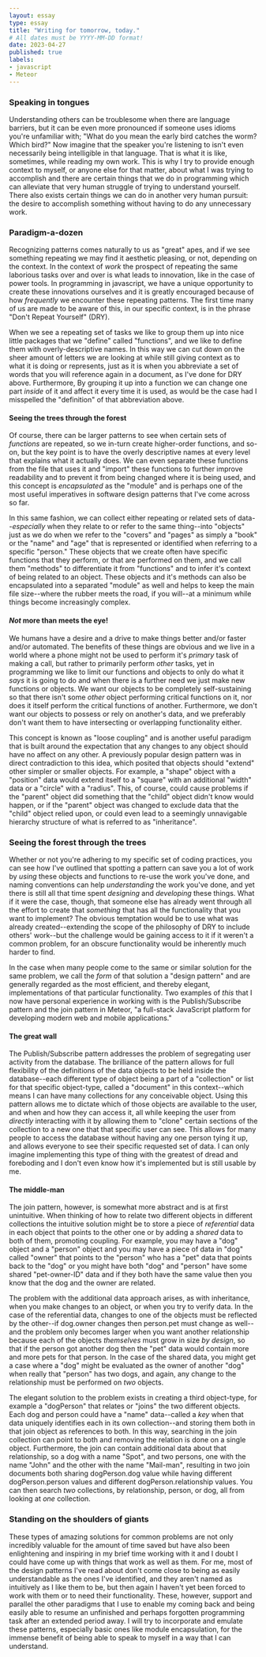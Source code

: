 ```yaml
---
layout: essay
type: essay
title: "Writing for tomorrow, today."
# All dates must be YYYY-MM-DD format!
date: 2023-04-27
published: true
labels:
- javascript
- Meteor
---
```

### Speaking in tongues

Understanding others can be troublesome when there are language barriers, but it can be even more pronounced if someone uses idioms you're unfamiliar with; "What do you mean the early bird catches the worm?  Which bird?"  Now imagine that the speaker you're listening to isn't even necessarily being intelligible in that language.  That is what it is like, sometimes, while reading my own work.  This is why I try to provide enough context to myself, or anyone else for that matter, about what I was trying to accomplish and there are certain things that we do in programming which can alleviate that very human struggle of trying to understand yourself.  There also exists certain things we can do in another very human pursuit: the desire to accomplish something without having to do any unnecessary work.

### Paradigm-a-dozen

Recognizing patterns comes naturally to us as "great" apes, and if we see something repeating we may find it aesthetic pleasing, or not, depending on the context.  In the context of _work_ the prospect of repeating the same laborious tasks over and over is what leads to innovation, like in the case of power tools.  In programming in javascript, we have a unique opportunity to create these innovations ourselves and it is greatly encouraged because of how _frequently_ we encounter these repeating patterns.  The first time many of us are made to be aware of this, in our specific context, is in the phrase "Don't Repeat Yourself" (DRY).

When we see a repeating set of tasks we like to group them up into nice little packages that we "define" called "functions", and we like to define them with overly-descriptive names.  In this way we can cut down on the sheer amount of letters we are looking at while still giving context as to what it is doing or represents, just as it is when you abbreviate a set of words that you will reference again in a document, as I've done for DRY above.  Furthermore, By grouping it up into a function we can change one part _inside_ of it and affect it every time it is used, as would be the case had I misspelled the "definition" of that abbreviation above.

#### Seeing the trees through the forest

Of course, there can be larger patterns to see when certain sets of _functions_ are repeated, so we in-turn create higher-order functions, and so-on, but the key point is to have the overly descriptive names at every level that explains what it actually does.  We can even separate these functions from the file that uses it and "import" these functions to further improve readability and to prevent it from being changed where it is being used, and this concept is _encapsulated_ as the "module" and is perhaps one of the most useful imperatives in software design patterns that I've come across so far.

In this same fashion, we can collect either repeating or related sets of data--_especially_ when they relate to or refer to the same thing--into "objects" just as we do when we refer to the "covers" and "pages" as simply a "book" or the "name" and "age" that is represented or identified when referring to a specific "person."  These objects that we create often have specific functions that they perform, or that are performed on them, and we call them "methods" to differentiate it from "functions" and to infer it's context of being related to an object.  These objects and it's methods can also be encapsulated into a separated "module" as well and helps to keep the main file size--where the rubber meets the road, if you will--at a minimum while things become increasingly complex.

#### _Not_ more than meets the eye!

We humans have a desire and a drive to make things better and/or faster and/or automated.  The benefits of these things are obvious and we live in a world where a phone might not be used to perform it's _primary_ task of making a call, but rather to primarily perform _other_ tasks, yet in programming we like to limit our functions and objects to only do what it _says_ it is going to do and when there is a further need we just make new functions or objects.  We want our objects to be completely self-sustaining so that there isn't some _other_ object performing critical functions on it, nor does it itself perform the critical functions of another.  Furthermore, we don't want our objects to possess or rely on another's data, and we preferably don't want them to have intersecting or overlapping functionality either.

This concept is known as "loose coupling" and is another useful paradigm that is built around the expectation that any changes to any object should have no affect on any other.  A previously popular design pattern was in direct contradiction to this idea, which posited that objects should "extend" other simpler or smaller objects.  For example, a "shape" object with a "position" data would extend itself to a "square" with an additional "width" data or a "circle" with a "radius".  This, of course, could cause problems if the "parent" object did something that the "child" object didn't know would happen, or if the "parent" object was changed to exclude data that the "child" object relied upon, or could even lead to a seemingly unnavigable hierarchy structure of what is referred to as "inheritance".

### Seeing the forest through the trees

Whether or not you're adhering to my specific set of coding practices, you can see how I've outlined that spotting a pattern can save you a lot of work by _using_ these objects and functions to re-use the work you've done, and naming conventions can help _understanding_ the work you've done, and yet there is still all that time spent _designing_ and _developing_ these things.  What if it were the case, though, that someone else has already went through all the effort to create that _something_ that has all the functionality that you want to implement?  The obvious temptation would be to use what was already created--extending the scope of the philosophy of DRY to include others' work--but the challenge would be gaining access to it if it weren't a common problem, for an obscure functionality would be inherently much harder to find.

In the case when many people come to the same or similar solution for the same problem, we call the _form_ of that solution a "design pattern" and are generally regarded as the most efficient, and thereby elegant, implementations of that particular functionality.  Two examples of _this_ that I now have personal experience in working with is the Publish/Subscribe pattern and the join pattern in Meteor, "a full-stack JavaScript platform for developing modern web and mobile applications."

#### The great wall

The Publish/Subscribe pattern addresses the problem of segregating user activity from the database.  The brilliance of the pattern allows for full flexibility of the definitions of the data objects to be held inside the database--each different type of object being a part of a "collection" or list for that specific object-type, called a "document" in this context--which means I can have many collections for any conceivable object.  Using this pattern allows me to dictate which of those objects are available to the user, and when and how they can access it, all while keeping the user from _directly_ interacting with it by allowing them to "clone" certain sections of the collection to a new one that that specific user can see.  This allows for many people to access the database without having any one person tying it up, and allows everyone to see their specific requested set of data.   I can only imagine implementing this type of thing with the greatest of dread and foreboding and I don't even know how it's implemented but is still usable by me.

#### The middle-man

The join pattern, however, is somewhat more abstract and is at first unintuitive.  When thinking of how to relate two different objects in different collections the intuitive solution might be to store a piece of _referential_ data in each object that points to the other one or by adding a _shared_ data to both of them, promoting coupling.  For example, you may have a "dog" object and a "person" object and you may have a piece of data in "dog" called "owner" that points to the "person" who has a "pet" data that points back to the "dog" or you might have both "dog" and "person" have some shared "pet-owner-ID" data and if they both have the same value then you know that the dog and the owner are related.

The problem with the additional data approach arises, as with inheritance, when you make changes to an object, or when you try to verify data.  In the case of the referential data, changes to one of the objects must be reflected by the other--if dog.owner changes then person.pet must change as well--and the problem only becomes larger when you want another relationship because each of the objects _themselves_ must grow in size _by design_, so that if the person got another dog then the "pet" data would contain more and more pets for that person.  In the case of the shared data, you might get a case where a "dog" might be evaluated as the owner of another "dog" when really that "person" has two dogs, and again, any change to the relationship must be performed on _two_ objects.

The elegant solution to the problem exists in creating a third object-type, for example a "dogPerson" that relates or "joins" the two different objects.  Each dog and person could have a "name" data--called a _key_ when that data uniquely identifies each in its own collection--and storing them both in that join object as references to both.  In this way, searching in the join collection can point to both and removing the relation is done on a single object.  Furthermore, the join can contain additional data about that relationship, so a dog with a name "Spot", and two persons, one with the name "John" and the other with the name "Mail-man", resulting in two join documents both sharing dogPerson.dog value while having different dogPerson.person values and different dogPerson.relationship values.  You can then search _two_ collections, by relationship, person, or dog, all from looking at _one_ collection.

### Standing on the shoulders of giants

These types of amazing solutions for common problems are not only incredibly valuable for the amount of time saved but have also been enlightening and inspiring in my brief time working with it and I doubt I could have come up with things that work as well as them.  For me, most of the design patterns I've read about don't come close to being as easily understandable as the ones I've identified, and they aren't named as intuitively as I like them to be, but then again I haven't yet been forced to work with them or to need their functionality.  These, however, support and parallel the other paradigms that I use to enable my coming back and being easily able to resume an unfinished and perhaps forgotten programming task after an extended period away.  I will try to incorporate and emulate these patterns, especially basic ones like module encapsulation, for the immense benefit of being able to speak to myself in a way that I can understand.
